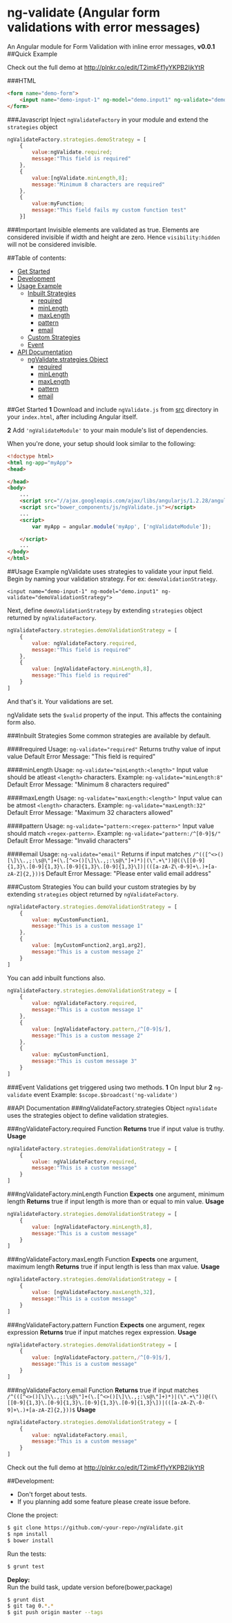 ng-validate (Angular form validations with error messages)
=====================
An Angular module for Form Validation with inline error messages, **v0.0.1**
##Quick Example

Check out the full demo at http://plnkr.co/edit/T2imkFf1yYKPB2ljkYtR

###HTML
```html
<form name="demo-form">
    <input name="demo-input-1" ng-model="demo.input1" ng-validate="demoValidationStrategy">
</form>
```
###Javascript
Inject `ngValidateFactory` in your module and extend the `strategies` object
```js
ngValidateFactory.strategies.demoStrategy = [
    {
        value:ngValidate.required;
        message:"This field is required"
    },
    {
        value:[ngValidate.minLength,8];
        message:"Minimum 8 characters are required"
    },
    {
        value:myFunction;
        message:"This field fails my custom function test"
    }]
```

###Important
Invisible elements are validated as true. Elements are considered invisible if width and height are zero. Hence `visibility:hidden` will not be considered invisible. 

##Table of contents:
- [Get Started](#get-started)
- [Development](#development)
- [Usage Example](#usage)
    - [Inbuilt Strategies](#inbuilt-strategies)
        - [required](#required)
        - [minLength](#minLength)
        - [maxLength](#maxLength)
        - [pattern](#pattern)
        - [email](#email)
    - [Custom Strategies](#custom-strategies)
    - [Event](#ng-validate-event)
- [API Documentation](#api-documentation)
    - [ngValidate.strategies Object](#ngValidate-strategies)
        - [required](#required)
        - [minLength](#minLength)
        - [maxLength](#maxLength)
        - [pattern](#pattern)
        - [email](#email)

##Get Started
**1** Download and include `ngValidate.js` from [src](https://github.com/RijulB/ngValidate/blob/master/src) directory in your `index.html`, after including Angular itself.

**2** Add `'ngValidateModule'` to your main module's list of dependencies.

When you're done, your setup should look similar to the following:

```html
<!doctype html>
<html ng-app="myApp">
<head>

</head>
<body>
    ...
    <script src="//ajax.googleapis.com/ajax/libs/angularjs/1.2.28/angular.min.js"></script>
    <script src="bower_components/js/ngValidate.js"></script>
    ...
    <script>
        var myApp = angular.module('myApp', ['ngValidateModule']);

    </script>
    ...
</body>
</html>
```

##Usage Example
ngValidate uses strategies to validate your input field.
Begin by naming your validation strategy. For ex: `demoValidationStrategy`.
```
<input name="demo-input-1" ng-model="demo.input1" ng-validate="demoValidationStrategy">
```

Next, define `demoValidationStrategy` by extending `strategies` object returned by `ngValidateFactory`.
```js
ngValidateFactory.strategies.demoValidationStrategy = [
    {
        value: ngValidateFactory.required,
        message:"This field is required"
    },
    {
        value: [ngValidateFactory.minLength,8],
        message:"This field is required"
    }
]
```

And that's it. Your validations are set.

ngValidate sets the `$valid` property of the input. This affects the containing form also.

###Inbuilt Strategies
Some common strategies are available by default.

####required
Usage: `ng-validate="required"`
Returns truthy value of input value
Default Error Message: "This field is required"

####minLength
Usage: `ng-validate="minLength:<length>"`
Input value should be atleast `<length>` characters.
Example: `ng-validate="minLength:8"`
Default Error Message: "Minimum 8 characters required"

####maxLength
Usage: `ng-validate="maxLength:<length>"`
Input value can be atmost `<length>` characters.
Example: `ng-validate="maxLength:32"`
Default Error Message: "Maximum 32 characters allowed"

####pattern
Usage: `ng-validate="pattern:<regex-pattern>"`
Input value should match `<regex-pattern>`.
Example: `ng-validate="pattern:/^[0-9]$/"`
Default Error Message: "Invalid characters"

####email
Usage: `ng-validate="email"`
Returns if input matches `/^(([^<>()[\]\\.,;:\s@\"]+(\.[^<>()[\]\\.,;:\s@\"]+)*)|(\".+\"))@((\[[0-9]{1,3}\.[0-9]{1,3}\.[0-9]{1,3}\.[0-9]{1,3}\])|(([a-zA-Z\-0-9]+\.)+[a-zA-Z]{2,}))$`
Default Error Message: "Please enter valid email address"

###Custom Strategies
You can build your custom strategies by by extending `strategies` object returned by `ngValidateFactory`.
```js
ngValidateFactory.strategies.demoValidationStrategy = [
    {
        value: myCustomFunction1,
        message:"This is a custom message 1"
    },
    {
        value: [myCustomFunction2,arg1,arg2],
        message:"This is a custom message 2"
    }
]
```

You can add inbuilt functions also.
```js
ngValidateFactory.strategies.demoValidationStrategy = [
    {
        value: ngValidateFactory.required,
        message:"This is a custom message 1"
    },
    {
        value: [ngValidateFactory.pattern,/^[0-9]$/],
        message:"This is a custom message 2"
    },
    {
        value: myCustomFunction1,
        message:"This is custom message 3"
    }
]
```
###Event
Validations get triggered using two methods.
**1**
On Input blur
**2**
`ng-validate` event
Example: `$scope.$broadcast('ng-validate')`

##API Documentation
###ngValidateFactory.strategies Object
`ngValidate` uses the strategies object to define validation strategies.

###ngValidateFactory.required Function
**Returns** true if input value is truthy.
**Usage**
```js
ngValidateFactory.strategies.demoValidationStrategy = [
    {
        value: ngValidateFactory.required,
        message:"This is a custom message"
    }
]
```

###ngValidateFactory.minLength Function
**Expects** one argument, minimum length
**Returns** true if input length is more than or equal to min value.
**Usage**
```js
ngValidateFactory.strategies.demoValidationStrategy = [
    {
        value: [ngValidateFactory.minLength,8],
        message:"This is a custom message"
    }
]
```

###ngValidateFactory.maxLength Function
**Expects** one argument, maximum length
**Returns** true if input length is less than max value.
**Usage**
```js
ngValidateFactory.strategies.demoValidationStrategy = [
    {
        value: [ngValidateFactory.maxLength,32],
        message:"This is a custom message"
    }
]
```

###ngValidateFactory.pattern Function
**Expects** one argument, regex expression
**Returns** true if input matches regex expression.
**Usage**
```js
ngValidateFactory.strategies.demoValidationStrategy = [
    {
        value: [ngValidateFactory.pattern,/^[0-9]$/],
        message:"This is a custom message"
    }
]
```

###ngValidateFactory.email Function
**Returns** true if input matches `/^(([^<>()[\]\\.,;:\s@\"]+(\.[^<>()[\]\\.,;:\s@\"]+)*)|(\".+\"))@((\[[0-9]{1,3}\.[0-9]{1,3}\.[0-9]{1,3}\.[0-9]{1,3}\])|(([a-zA-Z\-0-9]+\.)+[a-zA-Z]{2,}))$`
**Usage**
```js
ngValidateFactory.strategies.demoValidationStrategy = [
    {
        value: ngValidateFactory.email,
        message:"This is a custom message"
    }
]
```

Check out the full demo at http://plnkr.co/edit/T2imkFf1yYKPB2ljkYtR

##Development:
* Don't forget about tests.
* If you planning add some feature please create issue before.

Clone the project:
```sh
$ git clone https://github.com/<your-repo>/ngValidate.git
$ npm install
$ bower install
```
Run the tests:
```sh
$ grunt test
```
**Deploy:**<br/>
Run the build task, update version before(bower,package)
```sh
$ grunt dist
$ git tag 0.*.*
$ git push origin master --tags
```